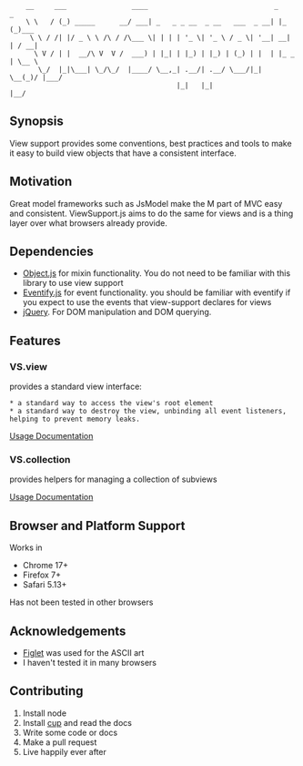 		__     ___                ____                               _      _     
		\ \   / (_) _____      __/ ___| _   _ _ __  _ __   ___  _ __| |_   (_)___ 
		 \ \ / /| |/ _ \ \ /\ / /\___ \| | | | '_ \| '_ \ / _ \| '__| __|  | / __|
		  \ V / | |  __/\ V  V /  ___) | |_| | |_) | |_) | (_) | |  | |_ _ | \__ \
		   \_/  |_|\___| \_/\_/  |____/ \__,_| .__/| .__/ \___/|_|   \__(_)/ |___/
		                                     |_|   |_|                   |__/     
        

## Synopsis

View support provides some conventions, best practices and tools to make it easy to build view objects that have a consistent interface.

## Motivation

Great model frameworks such as JsModel make the M part of MVC easy and consistent. ViewSupport.js aims to do the same for views and is a thing layer over what browsers already provide. 


## Dependencies

* [Object.js](https://github.com/sjltaylor/object.js) for mixin functionality. You do not need to be familiar with this library to use view support
* [Eventify.js](https://github.com/sjltaylor/eventify) for event functionality. you should be familiar with eventify if you expect to use the events that view-support declares for views
* [jQuery](http://jquery.com). For DOM manipulation and DOM querying.

## Features

### VS.view

provides a standard view interface:

	* a standard way to access the view's root element
	* a standard way to destroy the view, unbinding all event listeners, helping to prevent memory leaks.

[Usage Documentation]('docs/View.markdown') 	

### VS.collection

provides helpers for managing a collection of subviews

[Usage Documentation]('docs/CollectionView.markdown')

## Browser and Platform Support

Works in

* Chrome 17+
* Firefox 7+
* Safari 5.13+

Has not been tested in other browsers


## Acknowledgements

* [Figlet](http://www.figlet.org/) was used for the ASCII art
* I haven't tested it in many browsers

## Contributing

1. Install node
2. Install [cup](https://github.com/sjltaylor/cup) and read the docs
3. Write some code or docs
4. Make a pull request
5. Live happily ever after
















